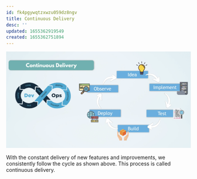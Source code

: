 ```yaml
---
id: fk4pgywqtzxwzu059dz8ngv
title: Continuous Delivery
desc: ''
updated: 1655362919549
created: 1655362751894
---
```


![Continuous Delivery](/assets/images/2022-06-16-12-29-17.png)

With the constant delivery of new features and improvements, we consistently follow the cycle as shown above. This process is called continuous delivery.
